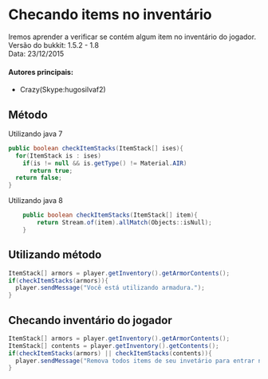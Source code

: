 # Checando items no inventário
  Iremos aprender a verificar se contém algum item no inventário do jogador.  
  Versão do bukkit: 1.5.2 - 1.8  
  Data: 23/12/2015  

#### Autores principais:
* Crazy(Skype:hugosilvaf2)

## Método

Utilizando java 7
```Java
public boolean checkItemStacks(ItemStack[] ises){
  for(ItemStack is : ises)
    if(is != null && is.getType() != Material.AIR)
      return true;
  return false;
}
```
Utilizando java 8
```Java
	public boolean checkItemStacks(ItemStack[] item){
		return Stream.of(item).allMatch(Objects::isNull);
	}
```
## Utilizando método
```Java
ItemStack[] armors = player.getInventory().getArmorContents();
if(checkItemStacks(armors)){
  player.sendMessage("Você está utilizando armadura.");
}
```

## Checando inventário do jogador
```Java
ItemStack[] armors = player.getInventory().getArmorContents();
ItemStack[] contents = player.getInventory().getContents();
if(checkItemStacks(armors) || checkItemStacks(contents)){
  player.sendMessage("Remova todos items de seu invetário para entrar na arena!");
}
```
